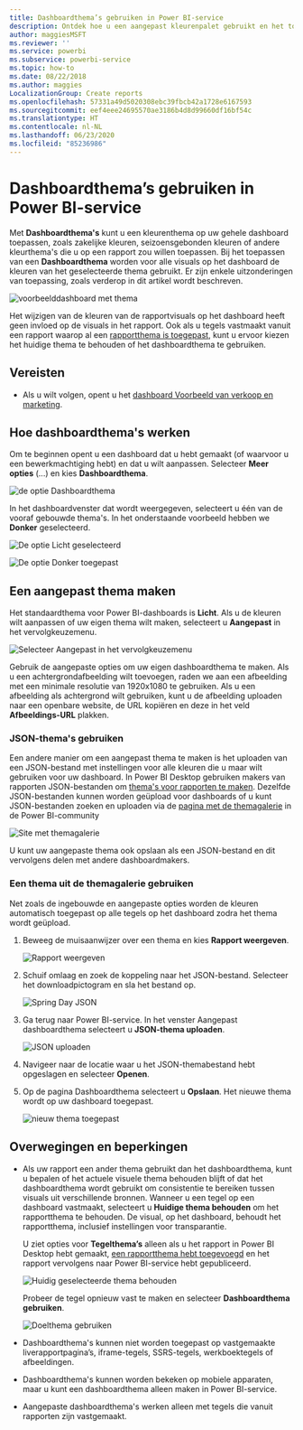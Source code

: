 ```yaml
---
title: Dashboardthema’s gebruiken in Power BI-service
description: Ontdek hoe u een aangepast kleurenpalet gebruikt en het toepast op een volledig dashboard in Power BI-service
author: maggiesMSFT
ms.reviewer: ''
ms.service: powerbi
ms.subservice: powerbi-service
ms.topic: how-to
ms.date: 08/22/2018
ms.author: maggies
LocalizationGroup: Create reports
ms.openlocfilehash: 57331a49d5020308ebc39fbcb42a1728e6167593
ms.sourcegitcommit: eef4eee24695570ae3186b4d8d99660df16bf54c
ms.translationtype: HT
ms.contentlocale: nl-NL
ms.lasthandoff: 06/23/2020
ms.locfileid: "85236986"
---
```

# <a name="use-dashboard-themes-in-power-bi-service"></a>Dashboardthema’s gebruiken in Power BI-service
Met **Dashboardthema's** kunt u een kleurenthema op uw gehele dashboard toepassen, zoals zakelijke kleuren, seizoensgebonden kleuren of andere kleurthema's die u op een rapport zou willen toepassen. Bij het toepassen van een **Dashboardthema** worden voor alle visuals op het dashboard de kleuren van het geselecteerde thema gebruikt. Er zijn enkele uitzonderingen van toepassing, zoals verderop in dit artikel wordt beschreven.

![voorbeelddashboard met thema](media/service-dashboard-themes/power-bi-full-dashboard-theme.png)

Het wijzigen van de kleuren van de rapportvisuals op het dashboard heeft geen invloed op de visuals in het rapport. Ook als u tegels vastmaakt vanuit een rapport waarop al een [rapportthema is toegepast](desktop-report-themes.md), kunt u ervoor kiezen het huidige thema te behouden of het dashboardthema te gebruiken.


## <a name="prerequisites"></a>Vereisten
* Als u wilt volgen, opent u het [dashboard Voorbeeld van verkoop en marketing](sample-datasets.md).


## <a name="how-dashboard-themes-work"></a>Hoe dashboardthema's werken
Om te beginnen opent u een dashboard dat u hebt gemaakt (of waarvoor u een bewerkmachtiging hebt) en dat u wilt aanpassen. Selecteer **Meer opties** (...) en kies **Dashboardthema**. 

![de optie Dashboardthema](media/service-dashboard-themes/power-bi-dashboard-theme.png)

In het dashboardvenster dat wordt weergegeven, selecteert u één van de vooraf gebouwde thema's.  In het onderstaande voorbeeld hebben we **Donker** geselecteerd.

![De optie Licht geselecteerd](media/service-dashboard-themes/power-bi-theme-menu.png)

![De optie Donker toegepast](media/service-dashboard-themes/power-bi-theme-dark.png)

## <a name="create-a-custom-theme"></a>Een aangepast thema maken

Het standaardthema voor Power BI-dashboards is **Licht**. Als u de kleuren wilt aanpassen of uw eigen thema wilt maken, selecteert u **Aangepast** in het vervolgkeuzemenu. 

![Selecteer Aangepast in het vervolgkeuzemenu](media/service-dashboard-themes/power-bi-theme-custom.png)

Gebruik de aangepaste opties om uw eigen dashboardthema te maken. Als u een achtergrondafbeelding wilt toevoegen, raden we aan een afbeelding met een minimale resolutie van 1920x1080 te gebruiken. Als u een afbeelding als achtergrond wilt gebruiken, kunt u de afbeelding uploaden naar een openbare website, de URL kopiëren en deze in het veld **Afbeeldings-URL** plakken. 

### <a name="using-json-themes"></a>JSON-thema's gebruiken
Een andere manier om een aangepast thema te maken is het uploaden van een JSON-bestand met instellingen voor alle kleuren die u maar wilt gebruiken voor uw dashboard. In Power BI Desktop gebruiken makers van rapporten JSON-bestanden om [thema's voor rapporten te maken](desktop-report-themes.md). Dezelfde JSON-bestanden kunnen worden geüpload voor dashboards of u kunt JSON-bestanden zoeken en uploaden via de [pagina met de themagalerie](https://community.powerbi.com/t5/Themes-Gallery/bd-p/ThemesGallery) in de Power BI-community 

![Site met themagalerie](media/service-dashboard-themes/power-bi-theme-gallery.png)

U kunt uw aangepaste thema ook opslaan als een JSON-bestand en dit vervolgens delen met andere dashboardmakers. 

### <a name="use-a-theme-from-the-theme-gallery"></a>Een thema uit de themagalerie gebruiken

Net zoals de ingebouwde en aangepaste opties worden de kleuren automatisch toegepast op alle tegels op het dashboard zodra het thema wordt geüpload. 

1. Beweeg de muisaanwijzer over een thema en kies **Rapport weergeven**.

    ![Rapport weergeven](media/service-dashboard-themes/power-bi-choose-theme.png)

2. Schuif omlaag en zoek de koppeling naar het JSON-bestand.  Selecteer het downloadpictogram en sla het bestand op.

    ![Spring Day JSON](media/service-dashboard-themes/power-bi-theme-json.png)

3. Ga terug naar Power BI-service. In het venster Aangepast dashboardthema selecteert u **JSON-thema uploaden**.

    ![JSON uploaden](media/service-dashboard-themes/power-bi-upload-theme.png)

4. Navigeer naar de locatie waar u het JSON-themabestand hebt opgeslagen en selecteer **Openen**.

5. Op de pagina Dashboardthema selecteert u **Opslaan**. Het nieuwe thema wordt op uw dashboard toegepast.

    ![nieuw thema toegepast](media/service-dashboard-themes/power-bi-json.png)

## <a name="considerations-and-limitations"></a>Overwegingen en beperkingen

* Als uw rapport een ander thema gebruikt dan het dashboardthema, kunt u bepalen of het actuele visuele thema behouden blijft of dat het dashboardthema wordt gebruikt om consistentie te bereiken tussen visuals uit verschillende bronnen. Wanneer u een tegel op een dashboard vastmaakt, selecteert u **Huidige thema behouden** om het rapportthema te behouden. De visual, op het dashboard, behoudt het rapportthema, inclusief instellingen voor transparantie. 

    U ziet opties voor **Tegelthema’s** alleen als u het rapport in Power BI Desktop hebt gemaakt, [een rapportthema hebt toegevoegd](desktop-report-themes.md) en het rapport vervolgens naar Power BI-service hebt gepubliceerd. 

    ![Huidig geselecteerde thema behouden](media/service-dashboard-themes/power-bi-keep-current.png)

    Probeer de tegel opnieuw vast te maken en selecteer **Dashboardthema gebruiken**.

    ![Doelthema gebruiken](media/service-dashboard-themes/power-bi-use-destination.png)

* Dashboardthema's kunnen niet worden toegepast op vastgemaakte liverapportpagina’s, iframe-tegels, SSRS-tegels, werkboektegels of afbeeldingen.
* Dashboardthema's kunnen worden bekeken op mobiele apparaten, maar u kunt een dashboardthema alleen maken in Power BI-service. 
* Aangepaste dashboardthema's werken alleen met tegels die vanuit rapporten zijn vastgemaakt. 

